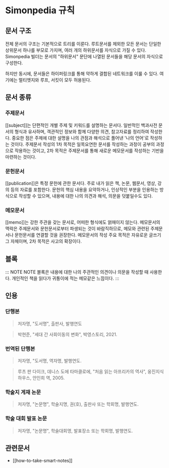 # Simonpedia 규칙

## 문서 구조

전체 문서의 구조는 기본적으로 트리를 이룬다. 루트문서를 제외한 모든 문서는 단일한 상위문서 하나를 부모로 가지며, 여러 개의 하위문서를 자식으로 가질 수 있다. Simonpedia 빌더는 문서의 "하위문서" 문단에 나열된 문서들을 해당 문서의 자식으로 구성한다.

하지만 동시에, 문서들은 하이퍼링크를 통해 약하게 결합된 네트워크를 이룰 수 있다. 여기에는 멀티엣지와 루프, 서킷이 모두 허용된다.

## 문서 종류

### 주제문서

[[subject]]는 단편적인 개별 주제 및 키워드를 설명하는 문서다. 일반적인 백과사전 문서의 형식과 유사하며, 객관적인 정보와 함께 다양한 의견, 참고자료를 정리하여 작성한다. 중요한 점은 주제에 대한 설명을 나의 관점과 해석으로 풀어낸 '나의 언어'로 작성하는 것이다. 주제문서 작성의 1차 목적은 일목요연한 문서를 작성하는 과정이 공부의 과정으로 작용하는 것이고, 2차 목적은 주제문서를 통해 새로운 메모문서를 작성하는 기반을 마련하는 것이다.

### 문헌문서

[[publication]]은 특정 문헌에 관한 문서다. 주로 내가 읽은 책, 논문, 웹문서, 영상, 강의 등의 자료를 포함한다. 문헌의 핵심 내용을 요약하거나, 인상적인 부분을 인용하는 방식으로 작성할 수 있으며, 내용에 대한 나의 의견과 해석, 의문을 덧붙일수도 있다.

### 메모문서

[[memo]]는 강한 주관을 갖는 문서로, 어떠한 형식에도 얽매이지 않는다. 메모문서의 맥락은 주제문서와 문헌문서로부터 파생되는 것이 바람직하므로, 메모와 관련된 주제문서나 문헌문서를 연결할 것을 권장한다. 메모문서의 작성 주요 목적은 자유로운 글쓰기 그 자체이며, 2차 목적은 사고의 확장이다.

## 블록

::: NOTE
NOTE 블록은 내용에 대한 나의 주관적인 의견이나 의문을 작성할 때 사용한다. 개인적인 책을 읽다가 귀퉁이에 적는 메모같은 느낌이다.
:::

## 인용

### 단행본

> 저자명, "도서명", 출판사, 발행연도

> 박현준, "세대 간 사회이동의 변화", 박영스토리, 2021.

### 번역된 단행본

> 저자명, "도서명, 역자명, 발행연도.

> 루츠 판 다이크, 데니스 도에 타마클로에, "처음 읽는 아프리카의 역사", 웅진지식하우스, 안인희 역, 2005.

### 학술지 게재 논문

> 저자명, "논문명", 학술지명, 권(호), 출판사 또는 학회명, 발행연도.

### 학술 대회 발표 논문

> 저자명, "논문명", 학술대회명, 발표장소 또는 학회명, 발행연도.

## 관련문서

- [[how-to-take-smart-notes]]
